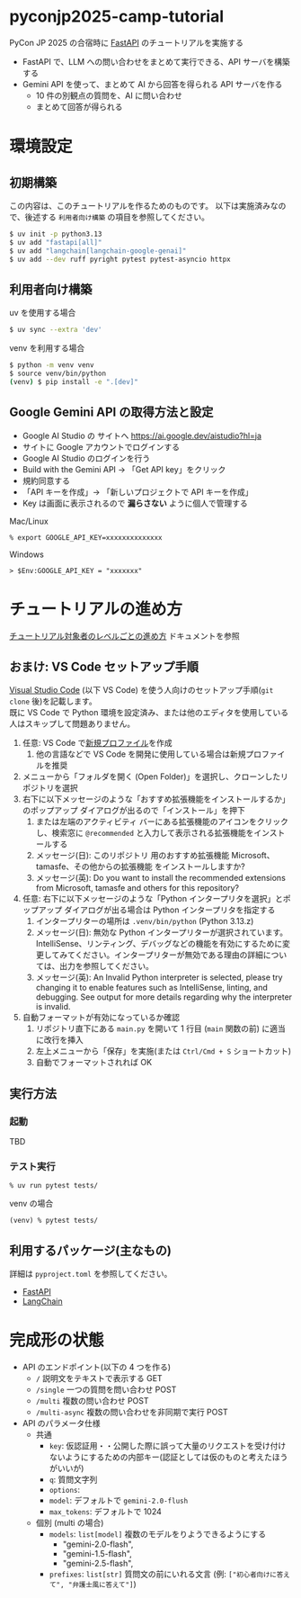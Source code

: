 # pyconjp2025-camp-tutorial

PyCon JP 2025 の合宿時に [FastAPI](https://fastapi.tiangolo.com/) のチュートリアルを実施する

- FastAPI で、LLM への問い合わせをまとめて実行できる、API サーバを構築する
- Gemini API を使って、まとめて AI から回答を得られる API サーバを作る
  - 10 件の別観点の質問を、AI に問い合わせ
  - まとめて回答が得られる

# 環境設定

## 初期構築

この内容は、このチュートリアルを作るためのものです。
以下は実施済みなので、後述する `利用者向け構築` の項目を参照してください。

```bash
$ uv init -p python3.13
$ uv add "fastapi[all]"
$ uv add "langchain[langchain-google-genai]"
$ uv add --dev ruff pyright pytest pytest-asyncio httpx
```

## 利用者向け構築

uv を使用する場合

```bash
$ uv sync --extra 'dev'
```

venv を利用する場合

```bash
$ python -m venv venv
$ source venv/bin/python
(venv) $ pip install -e ".[dev]"
```

## Google Gemini API の取得方法と設定

- Google AI Studio の サイトへ https://ai.google.dev/aistudio?hl=ja
- サイトに Google アカウントでログインする
- Google AI Studio のログインを行う
- Build with the Gemini API -> 「Get API key」をクリック
- 規約同意する
- 「API キーを作成」-> 「新しいプロジェクトで API キーを作成」
- Key は画面に表示されるので **漏らさない** ように個人で管理する

Mac/Linux

```
% export GOOGLE_API_KEY=xxxxxxxxxxxxxx
```

Windows

```
> $Env:GOOGLE_API_KEY = "xxxxxxx"
```

# チュートリアルの進め方

[チュートリアル対象者のレベルごとの進め方](tutorial.md) ドキュメントを参照

## おまけ: VS Code セットアップ手順

[Visual Studio Code](https://code.visualstudio.com) (以下 VS Code) を使う人向けのセットアップ手順(`git clone` 後)を記載します。  
既に VS Code で Python 環境を設定済み、または他のエディタを使用している人はスキップして問題ありません。

1. 任意: VS Code で[新規プロファイル](https://code.visualstudio.com/docs/configure/profiles)を作成
   1. 他の言語などで VS Code を開発に使用している場合は新規プロファイルを推奨
1. メニューから「フォルダを開く (Open Folder)」を選択し、クローンしたリポジトリを選択
1. 右下に以下メッセージのような「おすすめ拡張機能をインストールするか」のポップアップ ダイアログが出るので「インストール」を押下
   1. または左端のアクティビティ バーにある拡張機能のアイコンをクリックし、検索窓に `@recommended` と入力して表示される拡張機能をインストールする
   1. メッセージ(日): このリポジトリ 用のおすすめ拡張機能 Microsoft、tamasfe、その他からの拡張機能 をインストールしますか?
   1. メッセージ(英): Do you want to install the recommended extensions from Microsoft, tamasfe and others for this repository?
1. 任意: 右下に以下メッセージのような「Python インタープリタを選択」とポップアップ ダイアログが出る場合は Python インタープリタを指定する
   1. インタープリターの場所は `.venv/bin/python` (Python 3.13.z)
   1. メッセージ(日): 無効な Python インタープリターが選択されています。IntelliSense、リンティング、デバッグなどの機能を有効にするために変更してみてください。インタープリターが無効である理由の詳細については、出力を参照してください。
   1. メッセージ(英): An Invalid Python interpreter is selected, please try changing it to enable features such as IntelliSense, linting, and debugging. See output for more details regarding why the interpreter is invalid.
1. 自動フォーマットが有効になっているか確認
   1. リポジトリ直下にある `main.py` を開いて 1 行目 (`main` 関数の前) に適当に改行を挿入
   1. 左上メニューから「保存」を実施(または `Ctrl/Cmd + S` ショートカット)
   1. 自動でフォーマットされれば OK

## 実行方法

### 起動

TBD

### テスト実行

```
% uv run pytest tests/
```

venv の場合

```
(venv) % pytest tests/
```

## 利用するパッケージ(主なもの)

詳細は `pyproject.toml` を参照してください。

- [FastAPI](https://fastapi.tiangolo.com/)
- [LangChain](https://python.langchain.com/docs/introduction/)

# 完成形の状態

- API のエンドポイント(以下の 4 つを作る)
  - `/` 説明文をテキストで表示する GET
  - `/single` 一つの質問を問い合わせ POST
  - `/multi` 複数の問い合わせ POST
  - `/multi-async` 複数の問い合わせを非同期で実行 POST
- API のパラメータ仕様
  - 共通
    - `key`: 仮認証用・・公開した際に誤って大量のリクエストを受け付けないようにするための内部キー(認証としては仮のものと考えたほうがいいが)
    - `q`: 質問文字列
    - `options`:
    - `model`: デフォルトで `gemini-2.0-flush`
    - `max_tokens`: デフォルトで 1024
  - 個別 (multi の場合)
    - `models`: `list[model]` 複数のモデルをりようできるようにする
      - "gemini-2.0-flash",
      - "gemini-1.5-flash",
      - "gemini-2.5-flash",
    - `prefixes`: `list[str]` 質問文の前にいれる文言 (例: `["初心者向けに答えて", "弁護士風に答えて"]`)
